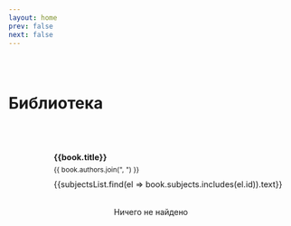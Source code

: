 ```yaml
---
layout: home
prev: false
next: false
---
```


<div style="padding: .875rem;"></div>

# Библиотека

<script setup>
import { ref } from 'vue';
import { withBase } from 'vitepress';
import { VPButton } from 'vitepress/theme';
import subjectsListJSON from "../../data/subjects.json";
import booksListJSON from "../../data/library.json";

const subjectsList = ref(subjectsListJSON);

const termsList = [5, 4, 3, 2, 1];

const currentSubject = ref(-1);
const currentTerm = ref(5);

const booksList = ref(booksListJSON);

function switchTab(tab) {
    currentSubject.value = tab;
}
const switchTerm = (term) => { currentTerm.value = term };
</script>

<div class="categories-list">
    <VPButton
        v-for="term of termsList"
        :theme="currentTerm == term ? 'brand' : 'alt'"
        :text="term + (currentTerm == term ? ' семестр' : '')"
        @click="switchTerm(term)"
    />
    <div class="v-divider"></div>
    <VPButton
        v-for="subject of subjectsList.filter(el => booksList.filter(b => b.subjects.includes(el.id)).length != 0 || el.id == -1)"
        :text="subject.text"
        :theme="currentSubject == subject.id ? 'brand' : 'alt'"
        @click="switchTab(subject.id)"
    />
</div>

<div class="library-list">
    <div class="book-wrapper" v-for="book of booksList.filter(el => (currentSubject == -1 || el.subjects.includes(currentSubject)) && el.terms.includes(currentTerm))">
        <a :href="book.url" target="_blank">
            <div class="book-cover"><img :src="withBase('../public/media/library/') + book.cover" /></div>
            <div class="book-info">
                <p class="book-title">{{book.title}}</p>
                <p class="book-authors">{{ book.authors.join(", ") }}</p>
                <div style="margin-top: .25rem;">
                    <Badge type="info">{{subjectsList.find(el => book.subjects.includes(el.id)).text}}</Badge>
                </div>
            </div>
        </a>
    </div>
</div>
<div v-if="booksList.filter(el => (currentSubject == -1 || el.subjects.includes(currentSubject)) && el.terms.includes(currentTerm)).length == 0">
<p class="notfound">Ничего не найдено</p>
</div>

<style scoped>
.categories-list {
    display: flex;
    gap: .5rem;
    flex-wrap: wrap;
    margin: 1.5rem 0;
}
.categories-list button {
    padding: 8px 12px !important;
    line-height: initial !important;
    font-size: .8rem !important;
    min-width: calc(2rem + 1px);
}
.library-list {
    display: flex;
    flex-direction: column;
    gap: .75rem;
    margin: 1rem 0;
}
.book-wrapper {
    display: block;
    border: 1px solid var(--vp-c-bg-soft);
    border-radius: 12px;
    width: 100%;
    height: 100%;
    background-color: var(--vp-c-bg-soft);
    transition: border-color .25s, background-color .25s;
    padding: 16px;
    font-size: .9rem;
}
.book-wrapper > a {
    display: grid;
    grid-template-columns: min-content 1fr;
    gap: 1rem;
    text-decoration: none;
    color: inherit;
}
.book-wrapper:hover {
    border-color: var(--vp-c-brand-1);
}
.book-wrapper:hover > a {
    color: inherit;
}
.book-wrapper .book-cover img {
    min-width: 48px;
    border-radius: 6px;
}
.book-wrapper p {
    margin: 0;
    padding: 0;
    line-height: 1.4
}
.book-wrapper .book-info {
    display: flex;
    flex-direction: column;
    gap: .25rem;
}
.book-wrapper .book-title {
    font-weight: bold;
}
.book-wrapper .book-authors {
    font-size: .75rem;
    color: var(--vp-c-text-2);
}

.v-divider {
    border-left: 1px solid var(--vp-c-divider);
    margin: .325rem .5rem;
}
.notfound {
    text-align: center;
    color: var(--vp-c-text-2);
    font-size: .875rem;
}
</style>
